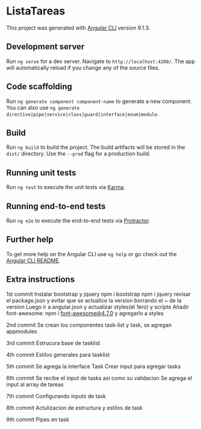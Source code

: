 # ListaTareas

This project was generated with [Angular CLI](https://github.com/angular/angular-cli) version 9.1.3.

## Development server

Run `ng serve` for a dev server. Navigate to `http://localhost:4200/`. The app will automatically reload if you change any of the source files.

## Code scaffolding

Run `ng generate component component-name` to generate a new component. You can also use `ng generate directive|pipe|service|class|guard|interface|enum|module`.

## Build

Run `ng build` to build the project. The build artifacts will be stored in the `dist/` directory. Use the `--prod` flag for a production build.

## Running unit tests

Run `ng test` to execute the unit tests via [Karma](https://karma-runner.github.io).

## Running end-to-end tests

Run `ng e2e` to execute the end-to-end tests via [Protractor](http://www.protractortest.org/).

## Further help

To get more help on the Angular CLI use `ng help` or go check out the [Angular CLI README](https://github.com/angular/angular-cli/blob/master/README.md).

## Extra instructions

1st commit
Instalar bootstrap y jquery
npm i bootstrap
npm i jquery
revisar el package.json y evitar que se actualice la version borrando el ~ de la version
Luego ir a angular.json y actualizar styles(el 1ero) y scripts
Añadir font-awesome: npm i font-awesome@4.7.0 y agregarlo a styles

2nd commit
Se crean los componentes task-list y task, se agregan appmodules

3rd commit
Estrucura base de tasklist

4th commit
Estilos generales para tasklist

5th commit
Se agrega la interface Task
Crear input para agregar tasks

6th commit
Se recibe el input de tasks asi como su validacion
Se agrega el input al array de tareas

7th commit
Configurando inputs de task

8th commit
Actulizacion de estructura y estilos de task

9th commit
Pipes en task
